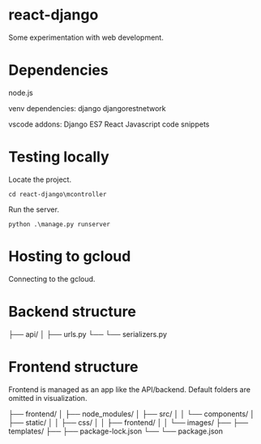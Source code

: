 # react-django
 
Some experimentation with web development.

# Dependencies

node.js

venv dependencies:
django
djangorestnetwork

vscode addons:
Django
ES7 React
Javascript code snippets

# Testing locally

Locate the project.

```
cd react-django\mcontroller
```

Run the server.

```
python .\manage.py runserver
```

# Hosting to gcloud
Connecting to the gcloud.


# Backend structure

├── api/
│   ├── urls.py
└── └── serializers.py

# Frontend structure

Frontend is managed as an app like the API/backend. Default folders are omitted in visualization.

├── frontend/
│   ├── node_modules/
│   ├── src/
│   │   └── components/
│   ├── static/
│   │   ├── css/
│   │   ├── frontend/
│   │   └── images/
├── ├── templates/
├── ├── package-lock.json
└── └── package.json